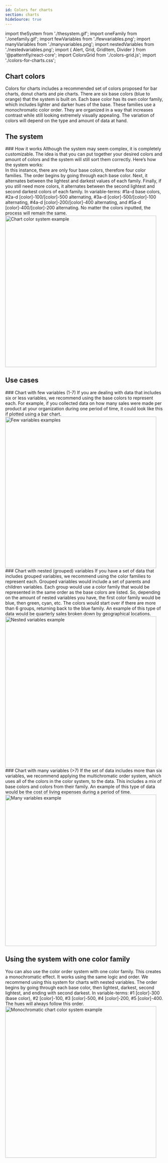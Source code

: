 ```yaml
---
id: Colors for charts
section: charts
hideSource: true
---
```


import theSystem from './thesystem.gif';
import oneFamily from './onefamily.gif';
import fewVariables from './fewvariables.png';
import manyVariables from './manyvariables.png';
import nestedVariables from './nestedvariables.png';
import { Alert, Grid, GridItem, Divider } from '@patternfly/react-core';
import ColorsGrid from './colors-grid.js';
import './colors-for-charts.css';

## Chart colors

Colors for charts includes a recommended set of colors proposed for bar charts, donut charts and pie charts. There are six base colors (blue to orange) that the system is built on. Each base color has its own color family, which includes lighter and darker hues of the base. These families use a monochromatic color order. They are organized in a way that increases contrast while still looking extremely visually appealing. The variation of colors will depend on the type and amount of data at hand.

<ColorsGrid />

<Divider className="ws-chart-colors-divider" />

## The system

<Grid hasGutter>
  <GridItem xl={6} lg={12} className="ws-chart-colors-gridtext">
    ### How it works
    Although the system may seem complex, it is completely customizable. The idea is that you can put together your desired colors and amount of colors and the system will still sort them correctly. Here’s how the system works:
    <br />
    In this instance, there are only four base colors, therefore four color families. The order begins by going through each base color. Next, it alternates between the lightest and darkest values of each family. Finally, if you still need more colors, it alternates between the second lightest and second darkest colors of each family. In variable-terms: #1a-d base colors, #2a-d [color]-100/[color]-500 alternating, #3a-d [color]-500/[color]-100 alternating, #4a-d [color]-200/[color]-400 alternating, and #5a-d [color]-400/[color]-200 alternating. No matter the colors inputted, the process will remain the same.
  </GridItem>
  <GridItem xl={6} lg={12}>
    <img width="480px" src={theSystem} alt="Chart color system example" />
  </GridItem>
</Grid>

<Divider className="ws-chart-colors-divider" />

## Use cases

<Grid hasGutter>
  <GridItem xl={6} lg={12} className="ws-chart-colors-gridtext">
    ### Chart with few variables (1-7)
    If you are dealing with data that includes six or less variables, we recommend using the base colors to represent each. For example, if you collected data on how many sales were made per product at your organization during one period of time, it could look like this if plotted using a bar chart.
  </GridItem>
  <GridItem xl={6} lg={12}>
    <img width="480px" src={fewVariables} alt="Few variables examples" />
  </GridItem>
</Grid>

<br />

<Grid hasGutter>
  <GridItem xl={6} lg={12} className="ws-chart-colors-gridtext">
    ### Chart with nested (grouped) variables
    If you have a set of data that includes grouped variables, we recommend using the color families to represent each. Grouped variables would include a set of parents and children variables. Each group would use a color family that would be represented in the same order as the base colors are listed. So, depending on the amount of nested variables you have, the first color family would be blue, then green, cyan, etc. The colors would start over if there are more than 6 groups, returning back to the blue family. An example of this type of data would be quarterly sales broken down by geographical locations.
  </GridItem>
  <GridItem xl={6} lg={12}>
    <img width="480px" src={nestedVariables} alt="Nested variables example" />
  </GridItem>
</Grid>

<br />

<Grid hasGutter>
  <GridItem xl={6} lg={12} className="ws-chart-colors-gridtext">
    ### Chart with many variables (>7)
    If the set of data includes more than six variables, we recommend applying the multichromatic order system, which uses all of the colors in the color system, to the data. This includes a mix of base colors and colors from their family. An example of this type of data would be the cost of living expenses during a period of time.
  </GridItem>
  <GridItem xl={6} lg={12}>
    <img width="480px" src={manyVariables} alt="Many variables example" />
  </GridItem>
</Grid>

<Divider className="ws-chart-colors-divider" />

## Using the system with one color family

<Grid hasGutter>
  <GridItem xl={6} lg={12} className="ws-chart-colors-gridtext">
    You can also use the color order system with one color family. This creates a monochromatic effect. It works using the same logic and order. We recommend using this system for charts with nested variables. The order begins by going through each base color, then lightest, darkest, second lightest, and ending with second darkest. In variable-terms: #1 [color]-300 (base color), #2 [color]-100, #3 [color]-500, #4 [color]-200, #5 [color]-400. The hues will always follow this order.
  </GridItem>
  <GridItem xl={6} lg={12}>
    <img width="480px" src={oneFamily} alt="Monochromatic chart color system example" />
  </GridItem>
</Grid>
